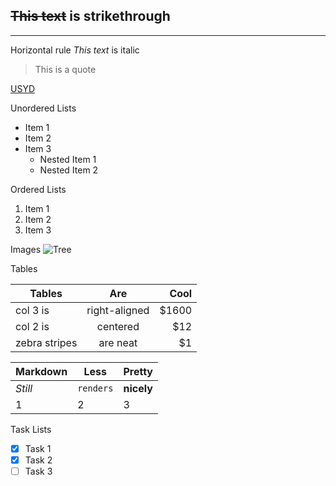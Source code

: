 ~~This text~~ is strikethrough
---
___
Horizontal rule
*This text* is italic
> This is a quote

[USYD](https://github.com/adam-p/markdown-here/wiki/Markdown-Cheatsheet#headers
 "USYD")

 Unordered Lists
 * Item 1
 * Item 2
 * Item 3
    * Nested Item 1
    * Nested Item 2

Ordered Lists
1. Item 1
1. Item 2
1. Item 3

Images
![Tree](https://vignette.wikia.nocookie.net/powerlisting/images/8/81/FreeGreatPicture.com-1091-tree.jpg/revision/latest?cb=20150913014203)

Tables

| Tables        | Are           | Cool  |
| ------------- |:-------------:| -----:|
| col 3 is      | right-aligned | $1600 |
| col 2 is      | centered      |   $12 |
| zebra stripes | are neat      |    $1 |

Markdown | Less | Pretty
--- | --- | ---
*Still* | `renders` | **nicely**
1 | 2 | 3

Task Lists
* [x] Task 1
* [x] Task 2
* [ ] Task 3
